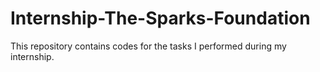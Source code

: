 # Internship-The-Sparks-Foundation
This repository contains codes for the tasks I performed during my internship.
